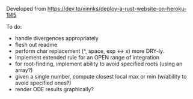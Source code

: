 Developed from https://dev.to/xinnks/deploy-a-rust-website-on-heroku-1l45

To do:

- handle divergences appropriately
- flesh out readme
- perform char replacement (^, space, exp <-> x) more DRY-ly.
- implement extended rule for an OPEN range of integration
- for root-finding, implement ability to avoid specified roots (using an array?)
- given a single number, compute closest local max or min (w/ability to avoid specified ones?)
- render ODE results graphically?
